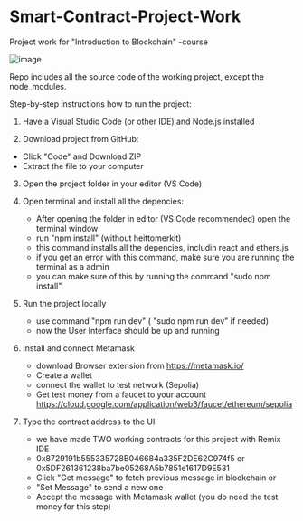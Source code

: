 # Smart-Contract-Project-Work
Project work for "Introduction to Blockchain" -course

![image](https://github.com/user-attachments/assets/54e1665d-c38a-4c56-a6c7-0a1bc2747bc9)


Repo includes all the source code of the working project, except the node_modules.

Step-by-step instructions how to run the project:

1) Have a Visual Studio Code (or other IDE) and Node.js installed

2) Download project from GitHub:
  - Click "Code" and Download ZIP
  - Extract the file to your computer

3) Open the project folder in your editor (VS Code)
4) Open terminal and install all the depencies:
   - After opening the folder in editor (VS Code recommended) open the terminal window
   - run "npm install" (without heittomerkit)
   - this command installs all the depencies, includin react and ethers.js
   - if you get an error with this command, make sure you are running the terminal as a admin
   - you can make sure of this by running the command "sudo npm install"

5) Run the project locally
   - use command "npm run dev" ( "sudo npm run dev" if needed)
   - now the User Interface should be up and running

6) Install and connect Metamask
   - download Browser extension from https://metamask.io/
   - Create a wallet
   - connect the wallet to test network (Sepolia)
   - Get test money from a faucet to your account https://cloud.google.com/application/web3/faucet/ethereum/sepolia

7) Type the contract address to the UI
   - we have made TWO working contracts for this project with Remix IDE
   - 0x8729191b555335728B046684a335F2DE62C974f5 or
     0x5DF261361238ba7be05268A5b7851e1617D9E531
   - Click "Get message" to fetch previous message in blockchain or
   - "Set Message" to send a new one
   - Accept the message with Metamask wallet (you do need the test money for this step)
